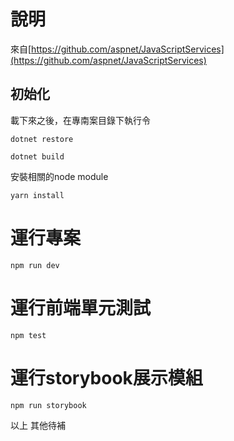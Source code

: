 # 說明

來自[https://github.com/aspnet/JavaScriptServices](https://github.com/aspnet/JavaScriptServices)

## 初始化

載下來之後，在專南案目錄下執行令

```
dotnet restore

dotnet build

```

安裝相關的node module

```
yarn install

```

# 運行專案

```
npm run dev
```

# 運行前端單元測試

```
npm test
```

# 運行storybook展示模組

```
npm run storybook
```

以上 其他待補


